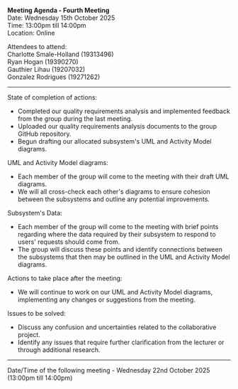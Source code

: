 **Meeting Agenda - Fourth Meeting**    
Date: Wednesday 15th October 2025    
Time: 13:00pm till 14:00pm   
Location: Online   

Attendees to attend:    
Charlotte Smale-Holland (19313496)      
Ryan Hogan (19390270)   
Gauthier Lihau (19207032)   
Gonzalez Rodrigues (19271262)    

---

State of completion of actions:
- Completed our quality requirements analysis and implemented feedback from the group during the last meeting.
- Uploaded our quality requirements analysis documents to the group GitHub repository.
- Begun drafting our allocated subsystem's UML and Activity Model diagrams. 

UML and Activity Model diagrams:
- Each member of the group will come to the meeting with their draft UML diagrams.
- We will all cross-check each other's diagrams to ensure cohesion between the subsystems and outline any potential improvements.    

Subsystem's Data:
- Each member of the group will come to the meeting with brief points regarding where the data required by their subsystem to respond to users' requests should come from.
- The group will discuss these points and identify connections between the subsystems that then may be outlined in the UML and Activity Model diagrams.  
  
Actions to take place after the meeting:
- We will continue to work on our UML and Activity Model diagrams, implementing any changes or suggestions from the meeting.

Issues to be solved:
- Discuss any confusion and uncertainties related to the collaborative project. 
- Identify any issues that require further clarification from the lecturer or through additional research. 

---

Date/Time of the following meeting - Wednesday 22nd October 2025 (13:00pm till 14:00pm)
